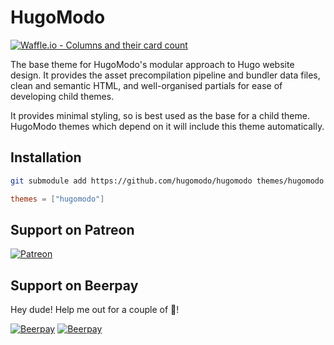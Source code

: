 # HugoModo

[![Waffle.io - Columns and their card count](https://badge.waffle.io/hugomodo/hugomodo.svg?columns=all)](https://waffle.io/hugomodo/hugomodo)

The base theme for HugoModo's modular approach to Hugo website design. It provides the asset precompilation pipeline and bundler data files, clean and semantic HTML, and well-organised partials for ease of developing child themes.

It provides minimal styling, so is best used as the base for a child theme. HugoModo themes which depend on it will include this theme automatically.

## Installation

```bash
git submodule add https://github.com/hugomodo/hugomodo themes/hugomodo
```

```toml
themes = ["hugomodo"]
```

## Support on Patreon
[![Patreon](https://c5.patreon.com/external/logo/become_a_patron_button.png)](https://www.patreon.com/bePatron?u=4780882)

## Support on Beerpay
Hey dude! Help me out for a couple of :beers:!

[![Beerpay](https://beerpay.io/hugomodo/hugomodo/badge.svg?style=beer-square)](https://beerpay.io/hugomodo/hugomodo)  [![Beerpay](https://beerpay.io/hugomodo/hugomodo/make-wish.svg?style=flat-square)](https://beerpay.io/hugomodo/hugomodo?focus=wish)
